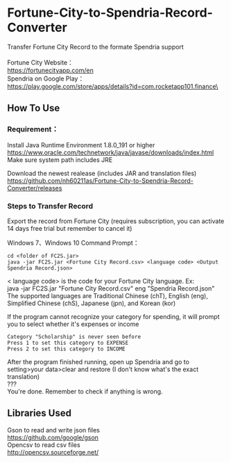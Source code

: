 # Fortune-City-to-Spendria-Record-Converter
Transfer Fortune City Record to the formate Spendria support\
\
Fortune City Website：\
https://fortunecityapp.com/en \
Spendria on Google Play：\
https://play.google.com/store/apps/details?id=com.rocketapp101.finance\


## How To Use

### Requirement：

Install Java Runtime Environment 1.8.0_191 or higher\
https://www.oracle.com/technetwork/java/javase/downloads/index.html \
Make sure system path includes JRE

Download the newest realease (includes JAR and translation files)\
https://github.com/nh60211as/Fortune-City-to-Spendria-Record-Converter/releases

### Steps to Transfer Record
Export the record from Fortune City (requires subscription, you can activate 14 days free trial but remember to cancel it)

Windows 7、Windows 10 Command Prompt：
```
cd <folder of FC2S.jar>
java -jar FC2S.jar <Fortune City Record.csv> <language code> <Output Spendria Record.json>
```
< language code> is the code for your Fortune City language. Ex: \
java -jar FC2S.jar "Fortune City Record.csv" eng "Spendria Record.json" \
The supported languages are Traditional Chinese (chT), English (eng), Simplified Chinese (chS), Japanese (jpn), and Korean (kor)

If the program cannot recognize your category for spending, it will prompt you to select whether it's expenses or income
```
Category "Scholarship" is never seen before
Press 1 to set this category to EXPENSE
Press 2 to set this category to INCOME
```
After the program finished running, open up Spendria and go to setting>your data>clear and restore (I don't know what's the exact translation)\
???\
You're done. Remember to check if anything is wrong.


## Libraries Used
Gson to read and write json files\
https://github.com/google/gson \
Opencsv to read csv files\
http://opencsv.sourceforge.net/
